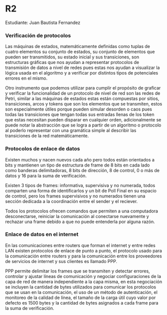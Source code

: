 # R2
Estudiante: Juan Bautista Fernandez 
### Verificación de protocolos 

Las máquinas de estados, matemáticamente definidas como tuplas de cuatro elementos su conjunto de estados, su conjunto de elementos que pueden ser transmitidos, su estado inicial y sus transiciones, son estructuras gráficas que nos ayudan a representar protocolos de transmisión de datos a nivel de redes pues estas nos ayudan a visualizar la lógica usada en el algoritmo y a verificar por distintos tipos de potenciales errores en el mismo.


Otro instrumento que podemos utilizar para cumplir el propósito de graficar y verificar la funcionalidad de un protocolo de nivel de red son las redes de Petri, similar a las máquinas de estados estas están compuestas por sitios, transiciones, arcos y tokens que son los elementos que se transmiten, estos son especialmente útiles porque pueden simular desorden o caos pues todas las transiciones que tengan todas sus entradas llenas de los token que estas necesitan pueden disparar en cualquier orden, adicionalmente se puede notar la abstracción que se logra a partir de un algoritmo o protocolo al poderlo representar con una gramática simple al describir las transiciones de la red matemáticamente.


### Protocolos de enlace de datos

Existen muchos y nacen nuevos cada año pero todos están orientados a bits y mantienen un tipo de estructura de frame de 8 bits en cada lado como banderas delimitadoras, 8 bits de dirección, 8 de control, 0 o más de datos y 16 para la suma de verificación.

Existen 3 tipos de frames: informativa, supervisiva y no numerada, todos comparten una forma de identificarlos y un bit de Poll Final en su espacio de control, pero los frames supervisivos y no numerados tienen una sección dedicada a la coordinación entre el sender y el reciever.

Todos los protocolos ofrecen comandos que permiten a una computadora desconectarse, reiniciar la comunicación al conectarse nuevamente y rechazar una frame debido a que no puede entenderla por alguna razón.

### Enlace de datos en el internet

En las comunicaciones entre routers que forman el internet y entre redes LAN existen protocolos de enlace de punto a punto, el protocolo usado para la comunicación entre routers y para la comunicación entre los proveedores de servicios de internet y sus clientes es llamado PPP.

PPP permite delimitar los frames que se transmiten y detectar errores, controlar y ajustar líneas de comunicación y negociar configuraciones de la capa de red de manera independiente a la capa misma, en esta negociación se incluyen la cantidad de bytes utilizados para comunicar los protocolos que se usan en la comunicación, el uso de un método de autenticación, el monitoreo de la calidad de línea, el tamaño de la carga útil cuyo valor por defecto es 1500 bytes y la cantidad de bytes asignados a cada frame para la suma de verificación.
